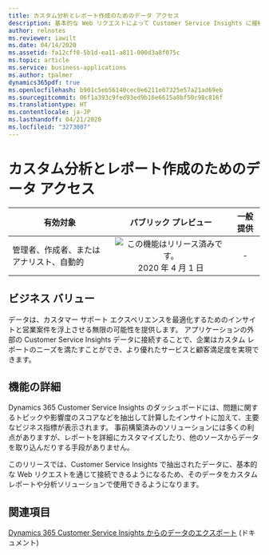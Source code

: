 ```yaml
---
title: カスタム分析とレポート作成のためのデータ アクセス
description: 基本的な Web リクエストによって Customer Service Insights に接続し、レポートをカスタマイズできます
author: relnotes
ms.reviewer: iawilt
ms.date: 04/14/2020
ms.assetid: fa12cff0-5b1d-ea11-a811-000d3a8f075c
ms.topic: article
ms.service: business-applications
ms.author: tpalmer
dynamics365pdf: true
ms.openlocfilehash: b901c5eb56140cec0e6211e07325e57a21ad69eb
ms.sourcegitcommit: 06f1a393c9fed93ed9b16e6615a8bf50c98c816f
ms.translationtype: HT
ms.contentlocale: ja-JP
ms.lasthandoff: 04/21/2020
ms.locfileid: "3273007"
---
```

# <a name="data-access-for-custom-analysis-and-reporting"></a>カスタム分析とレポート作成のためのデータ アクセス


| 有効対象    |  パブリック プレビュー | 一般提供 | 
| ---------- | :----------: |:----------: |
|管理者、作成者、またはアナリスト、自動的|![この機能はリリース済みです。](/dynamics365-release-plan/media/green-checkmark.png "この機能はリリース済みです。") 2020 年 4 月 1 日| -|


## <a name="business-value"></a>ビジネス バリュー
<!-- bv start -->
データは、カスタマー サポート エクスペリエンスを最適化するためのインサイトと営業案件を浮上させる無限の可能性を提供します。 アプリケーションの外部の Customer Service Insights データに接続することで、企業はカスタム レポートのニーズを満たすことができ、より優れたサービスと顧客満足度を実現できます。
<!-- bv end -->



## <a name="feature-details"></a>機能の詳細
<!--feature detail start -->
Dynamics 365 Customer Service Insights のダッシュボードには、問題に関するトピックや影響度のスコアなどを抽出して計算したインサイトに加えて、主要なビジネス指標が表示されます。 事前構築済みのソリューションには多くの利点がありますが、レポートを詳細にカスタマイズしたり、他のソースからデータを取り込んだりする手段がありません。 

このリリースでは、Customer Service Insights で抽出されたデータに、基本的な Web リクエストを通じて接続できるようになるため、そのデータをカスタム レポートや分析ソリューションで使用できるようになります。
<!--feature detail end -->










## <a name="see-also"></a>関連項目

<!--docs start-->
[Dynamics 365 Customer Service Insights からのデータのエクスポート](https://docs.microsoft.com/dynamics365/ai/customer-service-insights/exportdata) (ドキュメント)
<!--docs end-->
